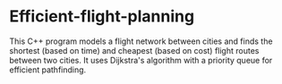 # Efficient-flight-planning

This C++ program models a flight network between cities and finds the shortest (based on time) and cheapest (based on cost) flight routes between two cities. It uses Dijkstra's algorithm with a priority queue for efficient pathfinding.

